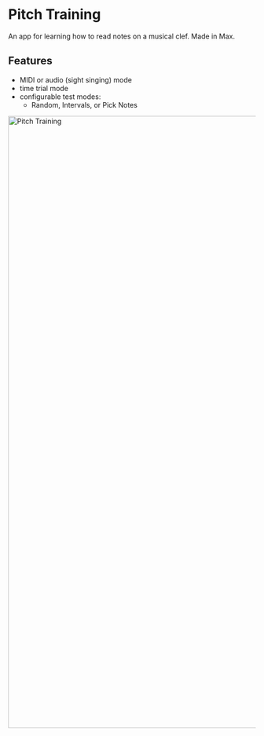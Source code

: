 # Pitch Training

An app for learning how to read notes on a musical clef.  Made in Max.

## Features
- MIDI or audio (sight singing) mode
- time trial mode
- configurable test modes:
  - Random, Intervals, or Pick Notes 
 

<img width="1247" alt="Pitch Training" src="https://joshstovall.com/img/pitch-training.gif">
